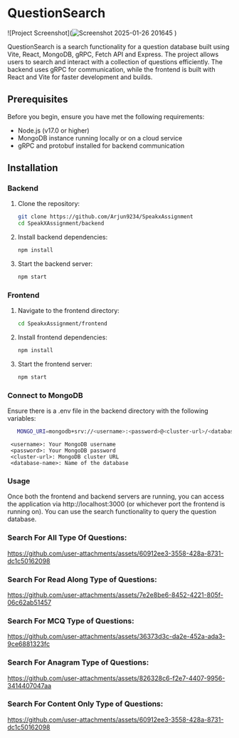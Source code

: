 # QuestionSearch

![Project Screenshot](![Screenshot 2025-01-26 201645](https://github.com/user-attachments/assets/847a87a3-966f-4a13-980f-21cae2dd350f)
)


QuestionSearch is a search functionality for a question database built using Vite, React, MongoDB, gRPC, Fetch API and Express. The project allows users to search and interact with a collection of questions efficiently. The backend uses gRPC for communication, while the frontend is built with React and Vite for faster development and builds.

## Prerequisites

Before you begin, ensure you have met the following requirements:

- Node.js (v17.0 or higher)
- MongoDB instance running locally or on a cloud service
- gRPC and protobuf installed for backend communication

## Installation

### Backend

1. Clone the repository:
   ```bash
   git clone https://github.com/Arjun9234/SpeakxAssignment
   cd SpeakXAssignment/backend
2. Install backend dependencies:
   ```bash
   npm install
3. Start the backend server:
   ```bash
   npm start

### Frontend
1. Navigate to the frontend directory:
   ```bash
   cd SpeakxAssignment/frontend
2. Install frontend dependencies:
   ```bash
   npm install
3. Start the frontend server:
   ```bash
   npm start


### Connect to MongoDB
Ensure there is a .env file in the backend directory with the following variables:
```bash
   MONGO_URI=mongodb+srv://<username>:<password>@<cluster-url>/<database-name>?retryWrites=true&w=majority
```
```
 <username>: Your MongoDB username
 <password>: Your MongoDB password
 <cluster-url>: MongoDB cluster URL
 <database-name>: Name of the database
```


### Usage
Once both the frontend and backend servers are running, you can access the application via http://localhost:3000 (or whichever port the frontend is running on). You can use the search functionality to query the question database.

### Search For All Type Of Questions: 
https://github.com/user-attachments/assets/60912ee3-3558-428a-8731-dc1c50162098


### Search For Read Along Type of Questions:
https://github.com/user-attachments/assets/7e2e8be6-8452-4221-805f-06c62ab51457


### Search For MCQ Type of Questions:
https://github.com/user-attachments/assets/36373d3c-da2e-452a-ada3-9ce6881323fc


### Search For Anagram Type of Questions: 
https://github.com/user-attachments/assets/826328c6-f2e7-4407-9956-3414407047aa


### Search For Content Only Type of Questions:
https://github.com/user-attachments/assets/60912ee3-3558-428a-8731-dc1c50162098
